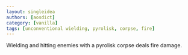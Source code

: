 ```yaml
---
layout: singleidea
authors: [aosdict]
category: [vanilla]
tags: [unconventional wielding, pyrolisk, corpse, fire]
---
```

Wielding and hitting enemies with a pyrolisk corpse deals fire damage.
